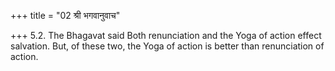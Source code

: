 +++
title = "02 श्री भगवानुवाच"

+++
5.2. The Bhagavat said Both renunciation and the Yoga of action effect
salvation. But, of these two, the Yoga of action is better than
renunciation of action.
